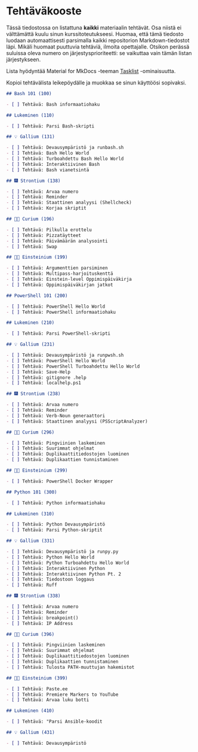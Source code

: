
# Tehtäväkooste

Tässä tiedostossa on listattuna **kaikki** materiaalin tehtävät. Osa niistä ei välttämättä 
kuulu sinun kurssitoteutukseesi. Huomaa, että tämä tiedosto luodaan automaattisesti parsimalla 
kaikki repositorion Markdown-tiedostot läpi. Mikäli huomaat puuttuvia tehtäviä, ilmoita opettajalle.
Otsikon perässä suluissa oleva numero on järjestysprioriteetti: se vaikuttaa vain tämän listan järjestykseen.

Lista hyödyntää Material for MkDocs -teeman [Tasklist](https://squidfunk.github.io/mkdocs-material/reference/lists/#using-task-lists) -ominaisuutta.

Kopioi tehtävälista leikepöydälle ja muokkaa se sinun käyttöösi sopivaksi.


```markdown
## Bash 101 (100)

- [ ] Tehtävä: Bash informaatiohaku

## Lukeminen (110)

- [ ] Tehtävä: Parsi Bash-skripti

## 💡 Gallium (131)

- [ ] Tehtävä: Devausympäristö ja runbash.sh
- [ ] Tehtävä: Bash Hello World
- [ ] Tehtävä: Turboahdettu Bash Hello World
- [ ] Tehtävä: Interaktiivinen Bash
- [ ] Tehtävä: Bash vianetsintä

## 🎆 Strontium (138)

- [ ] Tehtävä: Arvaa numero
- [ ] Tehtävä: Reminder
- [ ] Tehtävä: Staattinen analyysi (Shellcheck)
- [ ] Tehtävä: Korjaa skriptit

## 👩‍🔬 Curium (196)

- [ ] Tehtävä: Pilkulla erottelu
- [ ] Tehtävä: Pizzatäytteet
- [ ] Tehtävä: Päivämäärän analysointi
- [ ] Tehtävä: Swap

## 👨‍🔬 Einsteinium (199)

- [ ] Tehtävä: Argumenttien parsiminen
- [ ] Tehtävä: Multipass-harjoituskenttä
- [ ] Tehtävä: Einstein-level Oppimispäiväkirja
- [ ] Tehtävä: Oppimispäiväkirjan jatkot

## PowerShell 101 (200)

- [ ] Tehtävä: PowerShell Hello World
- [ ] Tehtävä: PowerShell informaatiohaku

## Lukeminen (210)

- [ ] Tehtävä: Parsi PowerShell-skripti

## 💡 Gallium (231)

- [ ] Tehtävä: Devausympäristö ja runpwsh.sh
- [ ] Tehtävä: PowerShell Hello World
- [ ] Tehtävä: PowerShell Turboahdettu Hello World
- [ ] Tehtävä: Save-Help
- [ ] Tehtävä: gitignore .help
- [ ] Tehtävä: localhelp.ps1

## 🎆 Strontium (238)

- [ ] Tehtävä: Arvaa numero
- [ ] Tehtävä: Reminder
- [ ] Tehtävä: Verb-Noun generaattori
- [ ] Tehtävä: Staattinen analyysi (PSScriptAnalyzer)

## 👩‍🔬 Curium (296)

- [ ] Tehtävä: Pingviinien laskeminen
- [ ] Tehtävä: Suurimmat ohjelmat
- [ ] Tehtävä: Duplikaattitiedostojen luominen
- [ ] Tehtävä: Duplikaattien tunnistaminen

## 👨‍🔬 Einsteinium (299)

- [ ] Tehtävä: PowerShell Docker Wrapper

## Python 101 (300)

- [ ] Tehtävä: Python informaatiohaku

## Lukeminen (310)

- [ ] Tehtävä: Python Devausympäristö
- [ ] Tehtävä: Parsi Python-skriptit

## 💡 Gallium (331)

- [ ] Tehtävä: Devausympäristö ja runpy.py
- [ ] Tehtävä: Python Hello World
- [ ] Tehtävä: Python Turboahdettu Hello World
- [ ] Tehtävä: Interaktiivinen Python
- [ ] Tehtävä: Interaktiivinen Python Pt. 2
- [ ] Tehtävä: Tiedostoon loggaus
- [ ] Tehtävä: Ruff

## 🎆 Strontium (338)

- [ ] Tehtävä: Arvaa numero
- [ ] Tehtävä: Reminder
- [ ] Tehtävä: breakpoint()
- [ ] Tehtävä: IP Address

## 👩‍🔬 Curium (396)

- [ ] Tehtävä: Pingviinien laskeminen
- [ ] Tehtävä: Suurimmat ohjelmat
- [ ] Tehtävä: Duplikaattitiedostojen luominen
- [ ] Tehtävä: Duplikaattien tunnistaminen
- [ ] Tehtävä: Tulosta PATH-muuttujan hakemistot

## 👨‍🔬 Einsteinium (399)

- [ ] Tehtävä: Paste.ee
- [ ] Tehtävä: Premiere Markers to YouTube
- [ ] Tehtävä: Arvaa luku botti

## Lukeminen (410)

- [ ] Tehtävä: "Parsi Ansible-koodit

## 💡 Gallium (431)

- [ ] Tehtävä: Devausympäristö


```